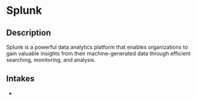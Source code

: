 # Splunk

## Description
Splunk is a powerful data analytics platform that enables organizations to gain valuable insights from their machine-generated data through efficient searching, monitoring, and analysis.

## Intakes
*
